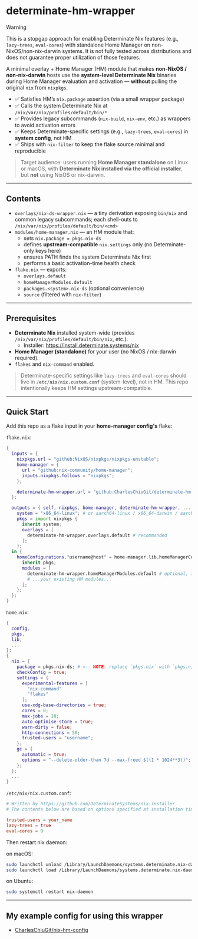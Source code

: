 # determinate-hm-wrapper

> [!WARNING]
> This is a stopgap approach for enabling Determinate Nix features (e.g., `lazy-trees`, `eval-cores`) with standalone Home Manager on non-NixOS/non-nix-darwin systems. It is not fully tested across distributions and does not guarantee proper utilization of those features.

A minimal overlay + Home Manager (HM) module that makes **non-NixOS / non-nix-darwin** hosts use the **system-level Determinate Nix** binaries during Home Manager evaluation and activation — **without** pulling the original `nix` from `nixpkgs`.

- ✅ Satisfies HM’s `nix.package` assertion (via a small wrapper package)
- ✅ Calls the system Determinate Nix at `/nix/var/nix/profiles/default/bin/*`
- ✅ Provides legacy subcommands (`nix-build`, `nix-env`, etc.) as wrappers to avoid activation errors
- ✅ Keeps Determinate-specific settings (e.g., `lazy-trees`, `eval-cores`) in **system config**, not HM
- ✅ Ships with `nix-filter` to keep the flake source minimal and reproducible

> Target audience: users running **Home Manager standalone** on Linux or macOS, with **Determinate Nix installed via the official installer**, but **not** using NixOS or nix-darwin.

---

## Contents

- `overlays/nix-ds-wrapper.nix` — a tiny derivation exposing `bin/nix` and common legacy subcommands; each shell-outs to `/nix/var/nix/profiles/default/bin/<cmd>`
- `modules/home-manager.nix` — an HM module that:
  - sets `nix.package = pkgs.nix-ds`
  - defines **upstream-compatible** `nix.settings` only (no Determinate-only keys here)
  - ensures PATH finds the system Determinate Nix first
  - performs a basic activation-time health check
- `flake.nix` — exports:
  - `overlays.default`
  - `homeManagerModules.default`
  - `packages.<system>.nix-ds` (optional convenience)
  - `source` (filtered with `nix-filter`)

---

## Prerequisites

- **Determinate Nix** installed system-wide (provides `/nix/var/nix/profiles/default/bin/nix`, etc.).
  - Installer: https://install.determinate.systems/nix
- **Home Manager (standalone)** for your user (no NixOS / nix-darwin required).
- `flakes` and `nix-command` enabled.

> Determinate-specific settings like `lazy-trees` and `eval-cores` should live in **`/etc/nix/nix.custom.conf`** (system-level), not in HM. This repo intentionally keeps HM settings upstream-compatible.

---

## Quick Start

Add this repo as a flake input in your **home-manager config's** flake:

`flake.nix`:

```nix
{
  inputs = {
    nixpkgs.url = "github:NixOS/nixpkgs/nixpkgs-unstable";
    home-manager = {
      url = "github:nix-community/home-manager";
      inputs.nixpkgs.follows = "nixpkgs";
    };

    determinate-hm-wrapper.url = "github:CharlesChiuGit/determinate-hm-wrapper";
  };

  outputs = { self, nixpkgs, home-manager, determinate-hm-wrapper, ... }: let
    system = "x86_64-linux"; # or aarch64-linux / x86_64-darwin / aarch64-darwin
    pkgs = import nixpkgs {
      inherit system;
      overlays = [
        determinate-hm-wrapper.overlays.default # recommanded
      ];
    };
  in {
    homeConfigurations."username@host" = home-manager.lib.homeManagerConfiguration {
      inherit pkgs;
      modules = [
        determinate-hm-wrapper.homeManagerModules.default # optional, it might conflicted with other modules
        # ...your existing HM modules...
      ];
    };
  };
}
```

`home.nix`:

```nix
{
  config,
  pkgs,
  lib,
  ...
}:
{
  nix = {
    package = pkgs.nix-ds; # <-- NOTE: replace `pkgs.nix` with `pkgs.nix-ds`
    checkConfig = true;
    settings = {
      experimental-features = [
        "nix-command"
        "flakes"
      ];
      use-xdg-base-directories = true;
      cores = 0;
      max-jobs = 10;
      auto-optimise-store = true;
      warn-dirty = false;
      http-connections = 50;
      trusted-users = "username";
    };
    gc = {
      automatic = true;
      options = "--delete-older-than 7d --max-freed $((1 * 1024**3))";
    };
  };
  ...
}

```

`/etc/nix/nix.custom.conf`:

```conf
# Written by https://github.com/DeterminateSystems/nix-installer.
# The contents below are based on options specified at installation time.

trusted-users = your_name
lazy-trees = true
eval-cores = 0
```

Then restart nix daemon:

on macOS:

```sh
sudo launchctl unload /Library/LaunchDaemons/systems.determinate.nix-daemon.plist
sudo launchctl load /Library/LaunchDaemons/systems.determinate.nix-daemon.plist
```

on Ubuntu:

```sh
sudo systemctl restart nix-daemon
```

---

## My example config for using this wrapper

- [CharlesChiuGit/nix-hm-config](https://github.com/CharlesChiuGit/nix-hm-config)
